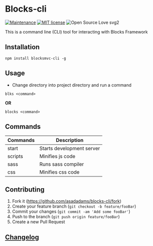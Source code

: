 # Blocks-cli

[![Maintenance](https://img.shields.io/badge/Maintained%3F-yes-green.svg)](https://GitHub.com/asadadams/chrome-CE/graphs/commit-activity)
[![MIT license](https://img.shields.io/badge/License-MIT-blue.svg)](https://lbesson.mit-license.org/)
![Open Source Love svg2](https://badges.frapsoft.com/os/v2/open-source.svg?v=103)

This is a command line (CLI) tool for interacting with Blocks Framework

## Installation

```
npm install blocksmvc-cli -g
```

## Usage

- Change directory into project directory and run a command

`blks <command>`

**OR**

`blocks <command>`

## Commands

| Commands | Description               |
| -------- | ------------------------- |
| start    | Starts development server |
| scripts  | Minifies js code          |
| sass     | Runs sass compiler        |
| css      | Minifies css code         |

## Contributing

1. Fork it (<https://github.com/asadadams/blocks-cli/fork>)
2. Create your feature branch (`git checkout -b feature/fooBar`)
3. Commit your changes (`git commit -am 'Add some fooBar'`)
4. Push to the branch (`git push origin feature/fooBar`)
5. Create a new Pull Request

## [Changelog](CHANGELOG.md)
